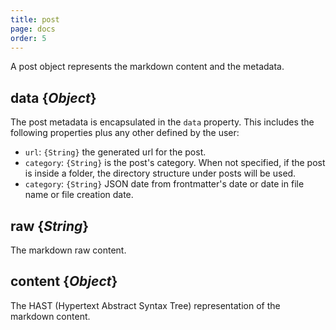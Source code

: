 ```yaml
---
title: post
page: docs
order: 5
---
```


A post object represents the markdown content and the metadata.

## data {_Object_}

The post metadata is encapsulated in the `data` property. This includes the following properties plus any other defined by the user:

- `url`: `{String}` the generated url for the post.
- `category`: `{String}` is the post's category. When not specified, if the post is inside a folder, the directory structure under posts will be used.
- `category`: `{String}` JSON date from frontmatter's date or date in file name or file creation date.

## raw {_String_}

The markdown raw content.

## content {_Object_}

The HAST (Hypertext Abstract Syntax Tree) representation of the markdown content.
